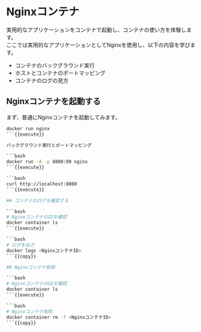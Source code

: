 # Nginxコンテナ

実用的なアプリケーションをコンテナで起動し、コンテナの使い方を体験します。  
ここでは実用的なアプリケーションとしてNginxを使用し、以下の内容を学びます。

* コンテナのバックグラウンド実行
* ホストとコンテナのポートマッピング
* コンテナのログの見方

## Nginxコンテナを起動する

まず、普通にNginxコンテナを起動してみます。

```bash
docker run nginx
```{{execute}}

バックグラウンド実行とポートマッピング

```bash
docker run -d -p 8080:80 nginx
```{{execute}}

```bash
curl http://localhost:8080
```{{execute}}

## コンテナのログを確認する

```bash
# NginxコンテナのIDを確認
docker container ls
```{{execute}}

```bash
# ログを出力
docker logs <NginxコンテナID>
```{{copy}}

## Nginxコンテナ削除

```bash
# NginxコンテナのIDを確認
docker container ls
```{{execute}}

```bash
# Nginxコンテナ削除
docker container rm -f <NginxコンテナID>
```{{copy}}
